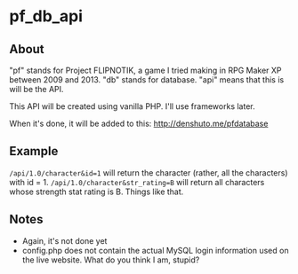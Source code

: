 # pf_db_api

## About

"pf" stands for Project FLIPNOTIK, a game I tried making in RPG Maker XP between 2009 and 2013. 
"db" stands for database.
"api" means that this is will be the API.

This API will be created using vanilla PHP. I'll use frameworks later.

When it's done, it will be added to this:
http://denshuto.me/pfdatabase

## Example

`/api/1.0/character&id=1` will return the character (rather, all the characters) with id = 1.
`/api/1.0/character&str_rating=B` will return all characters whose strength stat rating is B.
Things like that.

## Notes

- Again, it's not done yet
- config.php does not contain the actual MySQL login information used on the live website. What do you think I am, stupid?